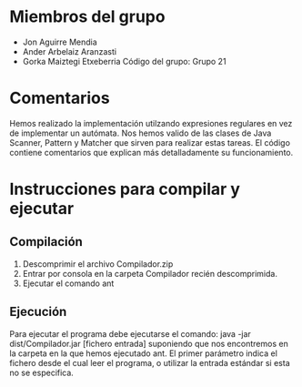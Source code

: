 Miembros del grupo
==================
- Jon Aguirre Mendia
- Ander Arbelaiz Aranzasti
- Gorka Maiztegi Etxeberria
Código del grupo: Grupo 21

Comentarios
===========
Hemos realizado la implementación utilzando expresiones regulares en vez de
implementar un autómata. Nos hemos valido de las clases de Java Scanner,
Pattern y Matcher que sirven para realizar estas tareas. El código contiene
comentarios que explican más detalladamente su funcionamiento.

Instrucciones para compilar y ejecutar
======================================
Compilación
-----------
1. Descomprimir el archivo Compilador.zip
2. Entrar por consola en la carpeta Compilador recién descomprimida.
3. Ejecutar el comando ant

Ejecución
---------
Para ejecutar el programa debe ejecutarse el comando:
java -jar dist/Compilador.jar [fichero entrada]
suponiendo que nos encontremos en la carpeta en la que hemos ejecutado ant.
El primer parámetro indica el fichero desde el cual leer el programa, o
utilizar la entrada estándar si esta no se especifica.